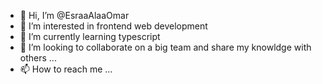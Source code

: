 - 👋 Hi, I’m @EsraaAlaaOmar
- 👀 I’m interested in frontend web development 
- 🌱 I’m currently learning typescript
- 💞️ I’m looking to collaborate on  a big team and share my knowldge with others ...
- 📫 How to reach me ...

<!---
EsraaAlaaOmar/EsraaAlaaOmar is a ✨ special ✨ repository because its `README.md` (this file) appears on your GitHub profile.
You can click the Preview link to take a look at your changes.
--->
